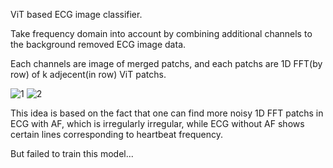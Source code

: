 ViT based ECG image classifier.



Take frequency domain into account by combining additional channels to the background removed ECG image data.

Each channels are image of merged patchs, and each patchs are 1D FFT(by row) of k adjecent(in row) ViT patchs.

![1](https://github.com/user-attachments/assets/2e190f60-1dd2-4da4-b450-8ea154282f6e)
![2](https://github.com/user-attachments/assets/9e80bb9d-920a-4797-be61-9f35f2702aff)



This idea is based on the fact that one can find more noisy 1D FFT patchs in ECG with AF, which is irregularly irregular, while ECG without AF shows certain lines corresponding to heartbeat frequency.



But failed to train this model...

